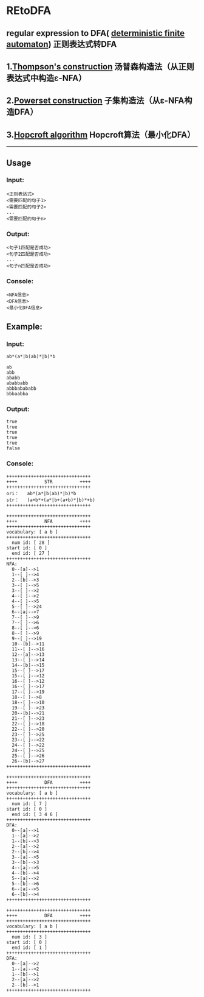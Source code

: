 # REtoDFA

## regular expression to DFA( [deterministic finite automaton](https://en.wikipedia.org/wiki/Deterministic_finite_automaton)) 正则表达式转DFA

## 1.[Thompson's construction](https://en.wikipedia.org/wiki/Thompson's_construction) 汤普森构造法（从正则表达式中构造ε-NFA）

## 2.[Powerset construction](https://en.wikipedia.org/wiki/Powerset_construction) 子集构造法（从ε-NFA构造DFA）

## 3.[Hopcroft algorithm](https://en.wikipedia.org/wiki/DFA_minimization) Hopcroft算法（最小化DFA）

---

## Usage

### Input:

```
<正则表达式>
<需要匹配的句子1>
<需要匹配的句子2>
...
<需要匹配的句子n>
```

### Output:

```
<句子1匹配是否成功>
<句子2匹配是否成功>
...
<句子n匹配是否成功>
```

### Console:

```
<NFA信息>
<DFA信息>
<最小化DFA信息>
```

## Example:


### Input:

```
ab*(a*|b(ab)*|b)*b

ab
abb
ababb
ababbabb
abbbabababb
bbbaabba
```

### Output:

```
true
true
true
true
true
false
```

### Console:

```
+++++++++++++++++++++++++++++++
++++          STR          ++++
+++++++++++++++++++++++++++++++
ori：   ab*(a*|b(ab)*|b)*b
str：   (a+b*+(a*|b+(a+b)*|b)*+b)
+++++++++++++++++++++++++++++++

+++++++++++++++++++++++++++++++
++++          NFA          ++++
+++++++++++++++++++++++++++++++
vocabulary: [ a b ]
+++++++++++++++++++++++++++++++
  num id: [ 28 ]
start id: [ 0 ]
  end id: [ 27 ]
+++++++++++++++++++++++++++++++
NFA:
  0--[a]-->1
  1--[ ]-->4
  2--[b]-->3
  3--[ ]-->5
  3--[ ]-->2
  4--[ ]-->2
  4--[ ]-->5
  5--[ ]-->24
  6--[a]-->7
  7--[ ]-->9
  7--[ ]-->6
  8--[ ]-->6
  8--[ ]-->9
  9--[ ]-->19
  10--[b]-->11
  11--[ ]-->16
  12--[a]-->13
  13--[ ]-->14
  14--[b]-->15
  15--[ ]-->17
  15--[ ]-->12
  16--[ ]-->12
  16--[ ]-->17
  17--[ ]-->19
  18--[ ]-->8
  18--[ ]-->10
  19--[ ]-->23
  20--[b]-->21
  21--[ ]-->23
  22--[ ]-->18
  22--[ ]-->20
  23--[ ]-->25
  23--[ ]-->22
  24--[ ]-->22
  24--[ ]-->25
  25--[ ]-->26
  26--[b]-->27
+++++++++++++++++++++++++++++++

+++++++++++++++++++++++++++++++
++++          DFA          ++++
+++++++++++++++++++++++++++++++
vocabulary: [ a b ]
+++++++++++++++++++++++++++++++
  num id: [ 7 ]
start id: [ 0 ]
  end id: [ 3 4 6 ]
+++++++++++++++++++++++++++++++
DFA:
  0--[a]-->1
  1--[a]-->2
  1--[b]-->3
  2--[a]-->2
  2--[b]-->4
  3--[a]-->5
  3--[b]-->3
  4--[a]-->5
  4--[b]-->4
  5--[a]-->2
  5--[b]-->6
  6--[a]-->5
  6--[b]-->4
+++++++++++++++++++++++++++++++

+++++++++++++++++++++++++++++++
++++          DFA          ++++
+++++++++++++++++++++++++++++++
vocabulary: [ a b ]
+++++++++++++++++++++++++++++++
  num id: [ 3 ]
start id: [ 0 ]
  end id: [ 1 ]
+++++++++++++++++++++++++++++++
DFA:
  0--[a]-->2
  1--[a]-->2
  1--[b]-->1
  2--[a]-->2
  2--[b]-->1
+++++++++++++++++++++++++++++++
```

